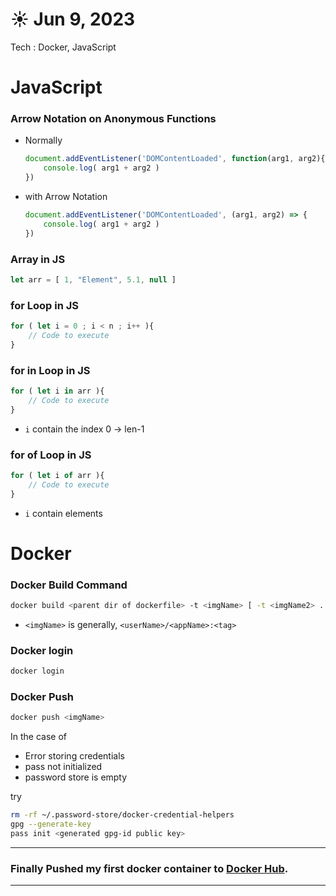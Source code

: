 # ☀️ Jun 9, 2023
Tech : Docker, JavaScript

# JavaScript

### Arrow Notation on Anonymous Functions

- Normally

    ``` js
    document.addEventListener('DOMContentLoaded', function(arg1, arg2){
        console.log( arg1 + arg2 )
    })
    ```

- with Arrow Notation

    ``` js
    document.addEventListener('DOMContentLoaded', (arg1, arg2) => {
        console.log( arg1 + arg2 )
    })
    ```

### Array in JS

``` js
let arr = [ 1, "Element", 5.1, null ]
```

### for Loop in JS

``` js
for ( let i = 0 ; i < n ; i++ ){
    // Code to execute
}
```

### for in Loop in JS

``` js
for ( let i in arr ){
    // Code to execute
}
```

- `i` contain the index 0 -> len-1


### for of Loop in JS

``` js
for ( let i of arr ){
    // Code to execute
}
```

- `i` contain elements

# Docker 

### Docker Build Command

``` bash
docker build <parent dir of dockerfile> -t <imgName> [ -t <imgName2> ... ]
```

- `<imgName>` is generally, `<userName>/<appName>:<tag>`

### Docker login

``` bash
docker login
```

### Docker Push 

``` bash
docker push <imgName>
```

In the case of
- Error storing credentials
- pass not initialized
- password store is empty

try

``` bash
rm -rf ~/.password-store/docker-credential-helpers
gpg --generate-key
pass init <generated gpg-id public key>
```

<hr>

### Finally Pushed my first docker container to [Docker Hub](https://hub.docker.com/r/thekarananand/minicalc).

<hr>

